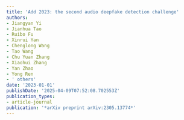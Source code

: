 ```yaml
---
title: 'Add 2023: the second audio deepfake detection challenge'
authors:
- Jiangyan Yi
- Jianhua Tao
- Ruibo Fu
- Xinrui Yan
- Chenglong Wang
- Tao Wang
- Chu Yuan Zhang
- Xiaohui Zhang
- Yan Zhao
- Yong Ren
- ' others'
date: '2023-01-01'
publishDate: '2025-04-09T07:52:08.702553Z'
publication_types:
- article-journal
publication: '*arXiv preprint arXiv:2305.13774*'
---
```

